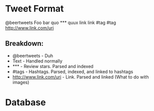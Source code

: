 Tweet Format
============

@beertweets Foo bar quo *** quux link link #tag #tag http://www.link.com/uri

Breakdown:
----------
- @beertweets - Duh
- Text - Handled normally
- *** - Review stars. Parsed and indexed
- #tags - Hashtags. Parsed, indexed, and linked to hashtags
- http://www.link.com/uri - Link. Parsed and linked (What to do with images)

Database
========


